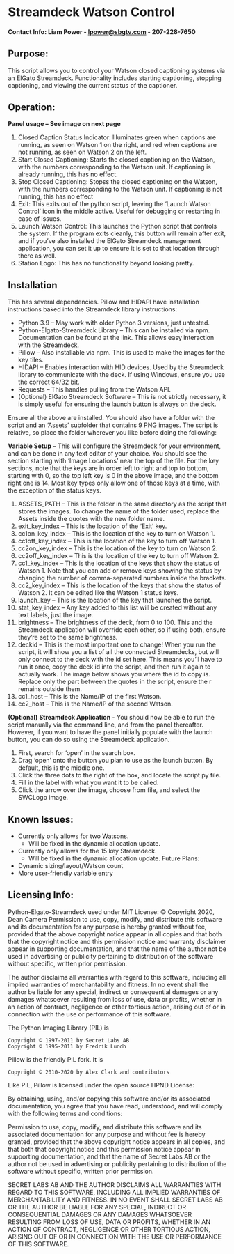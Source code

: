 # Streamdeck Watson Control
#### Contact Info: Liam Power - lpower@sbgtv.com - 207-228-7650

## Purpose:
This script allows you to control your Watson closed captioning systems via an ElGato Streamdeck. Functionality includes starting captioning, stopping captioning, and viewing the current status of the captioner. 
## Operation:
**Panel usage – See image on next page**
1.	Closed Caption Status Indicator: Illuminates green when captions are running, as seen on Watson 1 on the right, and red when captions are not running, as seen on Watson 2 on the left. 
2.	Start Closed Captioning: Starts the closed captioning on the Watson, with the numbers corresponding to the Watson unit. If captioning is already running, this has no effect.
3.	Stop Closed Captioning: Stopss the closed captioning on the Watson, with the numbers corresponding to the Watson unit. If captioning is not running, this has no effect
4.	Exit: This exits out of the python script, leaving the ‘Launch Watson Control’ icon in the middle active. Useful for debugging or restarting in case of issues.
5.	Launch Watson Control: This launches the Python script that controls the system. If the program exits cleanly, this button will remain after exit, and if you’ve also installed the ElGato Streamdeck management application, you can set it up to ensure it is set to that location through there as well.
6.	Station Logo: This has no functionality beyond looking pretty.
 

## Installation 
This has several dependencies. Pillow and HIDAPI have installation instructions baked into the Streamdeck library instructions:
- Python 3.9 – May work with older Python 3 versions, just untested.
- Python-Elgato-Streamdeck Library – This can be installed via npm. Documentation can be found at the link. This allows easy interaction with the Streamdeck.
- Pillow – Also installable via npm. This is used to make the images for the key tiles.
- HIDAPI – Enables interaction with HID devices. Used by the Streamdeck library to communicate with the deck. If using Windows, ensure you use the correct 64/32 bit.
- Requests – This handles pulling from the Watson API.
- (Optional) ElGato Streamdeck Software – This is not strictly necessary, it is simply useful for ensuring the launch button is always on the deck.

Ensure all the above are installed. You should also have a folder with the script and an ‘Assets’ subfolder that contains 9 PNG images. The script is relative, so place the folder wherever you like before doing the following:

**Variable Setup** – This will configure the Streamdeck for your environment, and can be done in any text editor of your choice. You should see the section starting with ‘Image Locations’ near the top of the file. For the key sections, note that the keys are in order left to right and top to bottom, starting with 0, so the top left key is 0 in the above image, and the bottom right one is 14. Most key types only allow one of those keys at a time, with the exception of the status keys.
1.	ASSETS_PATH – This is the folder in the same directory as the script that stores the images. To change the name of the folder used, replace the Assets inside the quotes with the new folder name.
2.	exit_key_index – This is the location of the ‘Exit’ key.
3.	cc1on_key_index – This is the location of the key to turn on Watson 1.
4.	cc1off_key_index – This is the location of the key to turn off Watson 1.
5.	cc2on_key_index – This is the location of the key to turn on Watson 2.
6.	cc2off_key_index – This is the location of the key to turn off Watson 2.
7.	cc1_key_index – This is the location of the keys that show the status of Watson 1. Note that you can add or remove keys showing the status by changing the number of comma-separated numbers inside the brackets.
8.	cc2_key_index – This is the location of the keys that show the status of Watson 2. It can be edited like the Watson 1 status keys.
9.	launch_key – This is the location of the key that launches the script.
10.	stat_key_index – Any key added to this list will be created without any text labels, just the image.
11.	brightness – The brightness of the deck, from 0 to 100. This and the Streamdeck application will override each other, so if using both, ensure they’re set to the same brightness.
12.	deckid – This is the most important one to change! When you run the script, it will show you a list of all the connected Streamdecks, but will only connect to the deck with the id set here. This means you’ll have to run it once, copy the deck id into the script, and then run it again to actually work. The image below shows you where the id to copy is. Replace only the part between the quotes in the script, ensure the r remains outside them.
13.	cc1_host – This is the Name/IP of the first Watson.
14.	cc2_host – This is the Name/IP of the second Watson.
 
**(Optional) Streamdeck Application** - You should now be able to run the script manually via the command line, and from the panel thereafter. However, if you want to have the panel initially populate with the launch button, you can do so using the Streamdeck application.
1.	First, search for ‘open’ in the search box.
2.	Drag ‘open’ onto the button you plan to use as the launch button. By default, this is the middle one.
3.	Click the three dots to the right of the box, and locate the script py file.
4.	Fill in the label with what you want it to be called.
5.	Click the arrow over the image, choose from file, and select the SWCLogo image.
 
## Known Issues:
- Currently only allows for two Watsons.
  - Will be fixed in the dynamic allocation update.
- Currently only allows for the 15 key Streamdeck. 
  - Will be fixed in the dynamic allocation update.
Future Plans: 
- Dynamic sizing/layout/Watson count
- More user-friendly variable entry



## Licensing Info:
Python-Elgato-Streamdeck used under MIT License:
© Copyright 2020, Dean Camera
Permission to use, copy, modify, and distribute this software
and its documentation for any purpose is hereby granted without
fee, provided that the above copyright notice appear in all
copies and that both that the copyright notice and this
permission notice and warranty disclaimer appear in supporting
documentation, and that the name of the author not be used in
advertising or publicity pertaining to distribution of the
software without specific, written prior permission.

The author disclaims all warranties with regard to this
software, including all implied warranties of merchantability
and fitness.  In no event shall the author be liable for any
special, indirect or consequential damages or any damages
whatsoever resulting from loss of use, data or profits, whether
in an action of contract, negligence or other tortious action,
arising out of or in connection with the use or performance of
this software.



The Python Imaging Library (PIL) is

    Copyright © 1997-2011 by Secret Labs AB
    Copyright © 1995-2011 by Fredrik Lundh

Pillow is the friendly PIL fork. It is

    Copyright © 2010-2020 by Alex Clark and contributors

Like PIL, Pillow is licensed under the open source HPND License:

By obtaining, using, and/or copying this software and/or its associated
documentation, you agree that you have read, understood, and will comply
with the following terms and conditions:

Permission to use, copy, modify, and distribute this software and its
associated documentation for any purpose and without fee is hereby granted,
provided that the above copyright notice appears in all copies, and that
both that copyright notice and this permission notice appear in supporting
documentation, and that the name of Secret Labs AB or the author not be
used in advertising or publicity pertaining to distribution of the software
without specific, written prior permission.

SECRET LABS AB AND THE AUTHOR DISCLAIMS ALL WARRANTIES WITH REGARD TO THIS SOFTWARE, INCLUDING ALL IMPLIED WARRANTIES OF MERCHANTABILITY AND FITNESS.
IN NO EVENT SHALL SECRET LABS AB OR THE AUTHOR BE LIABLE FOR ANY SPECIAL, INDIRECT OR CONSEQUENTIAL DAMAGES OR ANY DAMAGES WHATSOEVER RESULTING FROM LOSS OF USE, DATA OR PROFITS, WHETHER IN AN ACTION OF CONTRACT, NEGLIGENCE OR OTHER TORTIOUS ACTION, ARISING OUT OF OR IN CONNECTION WITH THE USE OR PERFORMANCE OF THIS SOFTWARE.
